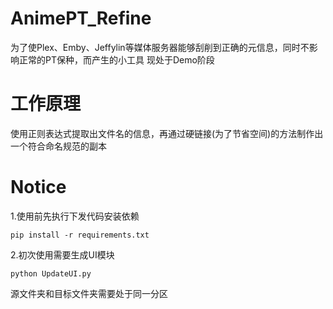 # AnimePT_Refine 
为了使Plex、Emby、Jeffylin等媒体服务器能够刮削到正确的元信息，同时不影响正常的PT保种，而产生的小工具 现处于Demo阶段

# 工作原理

使用正则表达式提取出文件名的信息，再通过硬链接(为了节省空间)的方法制作出一个符合命名规范的副本

# Notice

1.使用前先执行下发代码安装依赖

```angular2html
pip install -r requirements.txt
```

2.初次使用需要生成UI模块

```angular2html
python UpdateUI.py
```

源文件夹和目标文件夹需要处于同一分区